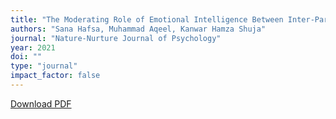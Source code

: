 ```yaml
---
title: "The Moderating Role of Emotional Intelligence Between Inter-Parental Conflicts and Loneliness in Male and Female Adolescents"
authors: "Sana Hafsa, Muhammad Aqeel, Kanwar Hamza Shuja"
journal: "Nature-Nurture Journal of Psychology"
year: 2021
doi: ""
type: "journal"
impact_factor: false
---
```


[Download PDF](/files/papers/2021-nature-nurture-loneliness.pdf)
